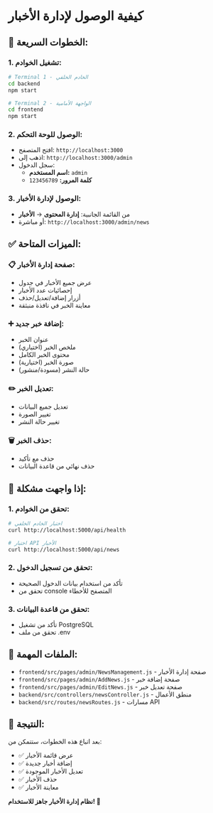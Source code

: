 # كيفية الوصول لإدارة الأخبار

## 🚀 الخطوات السريعة:

### 1. تشغيل الخوادم:
```bash
# Terminal 1 - الخادم الخلفي
cd backend
npm start

# Terminal 2 - الواجهة الأمامية  
cd frontend
npm start
```

### 2. الوصول للوحة التحكم:
- افتح المتصفح: `http://localhost:3000`
- اذهب إلى: `http://localhost:3000/admin`
- سجل الدخول:
  - **اسم المستخدم:** `admin`
  - **كلمة المرور:** `123456789`

### 3. الوصول لإدارة الأخبار:
- من القائمة الجانبية: **إدارة المحتوى** → **الأخبار**
- أو مباشرة: `http://localhost:3000/admin/news`

## ✅ الميزات المتاحة:

### 📋 صفحة إدارة الأخبار:
- عرض جميع الأخبار في جدول
- إحصائيات عدد الأخبار
- أزرار إضافة/تعديل/حذف
- معاينة الخبر في نافذة منبثقة

### ➕ إضافة خبر جديد:
- عنوان الخبر
- ملخص الخبر (اختياري)
- محتوى الخبر الكامل
- صورة الخبر (اختيارية)
- حالة النشر (مسودة/منشور)

### ✏️ تعديل الخبر:
- تعديل جميع البيانات
- تغيير الصورة
- تغيير حالة النشر

### 🗑️ حذف الخبر:
- حذف مع تأكيد
- حذف نهائي من قاعدة البيانات

## 🔧 إذا واجهت مشكلة:

### 1. تحقق من الخوادم:
```bash
# اختبار الخادم الخلفي
curl http://localhost:5000/api/health

# اختبار API الأخبار
curl http://localhost:5000/api/news
```

### 2. تحقق من تسجيل الدخول:
- تأكد من استخدام بيانات الدخول الصحيحة
- تحقق من console المتصفح للأخطاء

### 3. تحقق من قاعدة البيانات:
- تأكد من تشغيل PostgreSQL
- تحقق من ملف .env

## 📁 الملفات المهمة:
- `frontend/src/pages/admin/NewsManagement.js` - صفحة إدارة الأخبار
- `frontend/src/pages/admin/AddNews.js` - صفحة إضافة خبر
- `frontend/src/pages/admin/EditNews.js` - صفحة تعديل خبر
- `backend/src/controllers/newsController.js` - منطق الأعمال
- `backend/src/routes/newsRoutes.js` - مسارات API

## 🎯 النتيجة:
بعد اتباع هذه الخطوات، ستتمكن من:
- ✅ عرض قائمة الأخبار
- ✅ إضافة أخبار جديدة
- ✅ تعديل الأخبار الموجودة
- ✅ حذف الأخبار
- ✅ معاينة الأخبار

**نظام إدارة الأخبار جاهز للاستخدام! 🎉** 